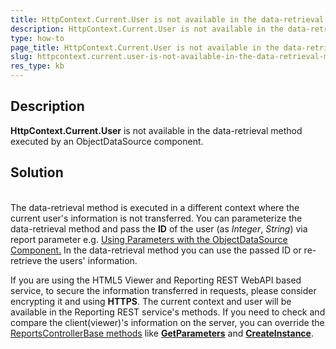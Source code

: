 ```yaml
---
title: HttpContext.Current.User is not available in the data-retrieval method executed by an ObjectDataSource component
description: HttpContext.Current.User is not available in the data-retrieval method executed by an ObjectDataSource component.
type: how-to
page_title: HttpContext.Current.User is not available in the data-retrieval method executed by an ObjectDataSource component
slug: httpcontext.current.user-is-not-available-in-the-data-retrieval-method-executed-by-an-objectdatasource-component
res_type: kb
---
```


## Description
 
**HttpContext.Current.User** is not available in the data-retrieval method executed by an ObjectDataSource component.  
  
## Solution
   
The data-retrieval method is executed in a different context where the current user's information is not transferred. You can parameterize the data-retrieval method and pass the **ID** of the user (as *Integer*, *String*) via report parameter e.g. [Using Parameters with the ObjectDataSource Component.](../object-data-source-using-expressions) In the data-retrieval method you can use the passed ID or re-retrieve the users' information.  
  
If you are using the HTML5 Viewer and Reporting REST WebAPI based service, to secure the information transferred in requests, please consider encrypting it and using **HTTPS**. The current context and user will be available in the Reporting REST service's methods. If you need to check and compare the client(viewer)'s information on the server, you can override the [ReportsControllerBase methods](../methods-t-telerik-reporting-services-webapi-reportscontrollerbase) like [**GetParameters**](../m-telerik-reporting-services-webapi-reportscontrollerbase-getparameters) and [**CreateInstance**](../m-telerik-reporting-services-webapi-reportscontrollerbase-createinstance).   

